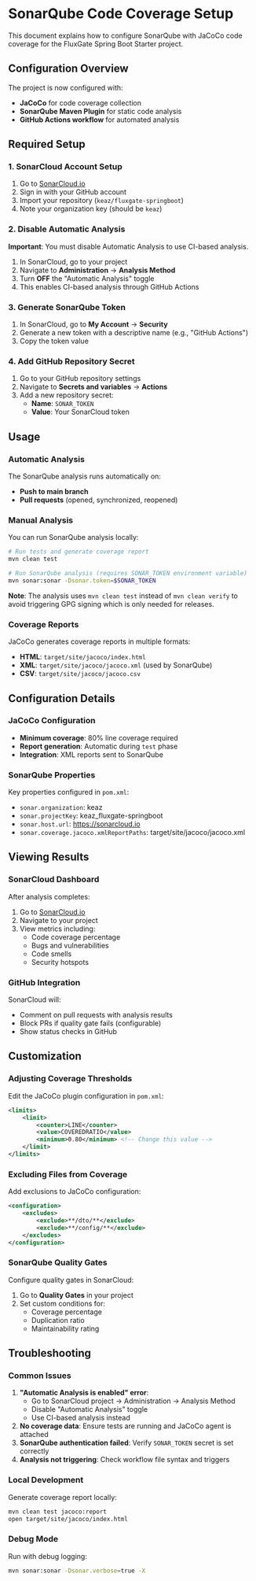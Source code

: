 # SonarQube Code Coverage Setup

This document explains how to configure SonarQube with JaCoCo code coverage for the FluxGate Spring Boot Starter project.

## Configuration Overview

The project is now configured with:

- **JaCoCo** for code coverage collection
- **SonarQube Maven Plugin** for static code analysis
- **GitHub Actions workflow** for automated analysis

## Required Setup

### 1. SonarCloud Account Setup

1. Go to [SonarCloud.io](https://sonarcloud.io)
2. Sign in with your GitHub account
3. Import your repository (`keaz/fluxgate-springboot`)
4. Note your organization key (should be `keaz`)

### 2. Disable Automatic Analysis

**Important**: You must disable Automatic Analysis to use CI-based analysis.

1. In SonarCloud, go to your project
2. Navigate to **Administration** → **Analysis Method**
3. Turn **OFF** the "Automatic Analysis" toggle
4. This enables CI-based analysis through GitHub Actions

### 3. Generate SonarQube Token

1. In SonarCloud, go to **My Account** → **Security**
2. Generate a new token with a descriptive name (e.g., "GitHub Actions")
3. Copy the token value

### 4. Add GitHub Repository Secret

1. Go to your GitHub repository settings
2. Navigate to **Secrets and variables** → **Actions**
3. Add a new repository secret:
   - **Name**: `SONAR_TOKEN`
   - **Value**: Your SonarCloud token

## Usage

### Automatic Analysis

The SonarQube analysis runs automatically on:
- **Push to main branch**
- **Pull requests** (opened, synchronized, reopened)

### Manual Analysis

You can run SonarQube analysis locally:

```bash
# Run tests and generate coverage report
mvn clean test

# Run SonarQube analysis (requires SONAR_TOKEN environment variable)
mvn sonar:sonar -Dsonar.token=$SONAR_TOKEN
```

**Note**: The analysis uses `mvn clean test` instead of `mvn clean verify` to avoid triggering GPG signing which is only needed for releases.

### Coverage Reports

JaCoCo generates coverage reports in multiple formats:
- **HTML**: `target/site/jacoco/index.html`
- **XML**: `target/site/jacoco/jacoco.xml` (used by SonarQube)
- **CSV**: `target/site/jacoco/jacoco.csv`

## Configuration Details

### JaCoCo Configuration

- **Minimum coverage**: 80% line coverage required
- **Report generation**: Automatic during `test` phase
- **Integration**: XML reports sent to SonarQube

### SonarQube Properties

Key properties configured in `pom.xml`:
- `sonar.organization`: keaz
- `sonar.projectKey`: keaz_fluxgate-springboot
- `sonar.host.url`: https://sonarcloud.io
- `sonar.coverage.jacoco.xmlReportPaths`: target/site/jacoco/jacoco.xml

## Viewing Results

### SonarCloud Dashboard

After analysis completes:
1. Go to [SonarCloud.io](https://sonarcloud.io)
2. Navigate to your project
3. View metrics including:
   - Code coverage percentage
   - Bugs and vulnerabilities
   - Code smells
   - Security hotspots

### GitHub Integration

SonarCloud will:
- Comment on pull requests with analysis results
- Block PRs if quality gate fails (configurable)
- Show status checks in GitHub

## Customization

### Adjusting Coverage Thresholds

Edit the JaCoCo plugin configuration in `pom.xml`:

```xml
<limits>
    <limit>
        <counter>LINE</counter>
        <value>COVEREDRATIO</value>
        <minimum>0.80</minimum> <!-- Change this value -->
    </limit>
</limits>
```

### Excluding Files from Coverage

Add exclusions to JaCoCo configuration:

```xml
<configuration>
    <excludes>
        <exclude>**/dto/**</exclude>
        <exclude>**/config/**</exclude>
    </excludes>
</configuration>
```

### SonarQube Quality Gates

Configure quality gates in SonarCloud:
1. Go to **Quality Gates** in your project
2. Set custom conditions for:
   - Coverage percentage
   - Duplication ratio
   - Maintainability rating

## Troubleshooting

### Common Issues

1. **"Automatic Analysis is enabled" error**: 
   - Go to SonarCloud project → Administration → Analysis Method
   - Disable "Automatic Analysis" toggle
   - Use CI-based analysis instead
2. **No coverage data**: Ensure tests are running and JaCoCo agent is attached
3. **SonarQube authentication failed**: Verify `SONAR_TOKEN` secret is set correctly
4. **Analysis not triggering**: Check workflow file syntax and triggers

### Local Development

Generate coverage report locally:
```bash
mvn clean test jacoco:report
open target/site/jacoco/index.html
```

### Debug Mode

Run with debug logging:
```bash
mvn sonar:sonar -Dsonar.verbose=true -X
```